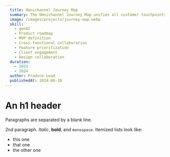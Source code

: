 ```yaml
---
  title: Omnichannel Journey Map
  summary: The Omnichannel Journey Map unifies all customer touchpoints into a single, streamlined experience, enabling marketers to design long-term strategies across multiple channels. It supports both traditional and social messaging platforms, including Email, SMS, web popups, chatbots, Messenger, LINE, WhatsApp, and Instagram.
  image: /images/projects/journey-map.webp
  skill:
    - genAI
    - Product roadmap
    - MVP definition
    - Cross-functional collaboration
    - Feature prioritization
    - Client engagement
    - Design collaboration
  duration:
    - 2023
    - 2024
  author: Produce Lead
  publishedAt: 2024-08-10
---
```


An h1 header
============

Paragraphs are separated by a blank line.

2nd paragraph. *Italic*, **bold**, and `monospace`. Itemized lists
look like:

  * this one
  * that one
  * the other one

